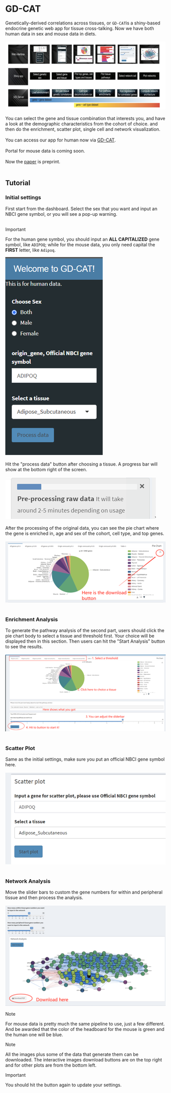 # GD-CAT
Genetically-derived correlations across tissues, or `GD-CAT`is a shiny-based endocrine genetic web app for tissue cross-talking. Now we have both human data in sex and mouse data in diets. <br><br>
![initial](https://github.com/mingqizh/GD-CAT/blob/main/images/pipeline.png)<br><br>
You can select the gene and tissue combination that interests you, and have a look at the demographic characteristics from the cohort of choice.
and then do the enrichment, scatter plot, single cell and network visualization.  <br><br>
You can access our app for human now via [GD-CAT](https://pipeline.biochem.uci.edu/gtex/demo2/).<br><br>
Portal for mouse data is coming soon. <br><br>
Now the [paper](https://pubmed.ncbi.nlm.nih.gov/37214953/) is preprint.<br><br>
## Tutorial 
### Initial settings
First start from the dashboard. Select the sex that you want and input an NBCI gene symbol, or you will see a pop-up warning. <br><br>

> [!IMPORTANT]
> For the human gene symbol, you should input an **ALL CAPITALIZED** gene symbol, like `ADIPOQ`; while for the mouse data, you only need capital the **FIRST** letter, like `Adipoq`.

![initial](https://github.com/mingqizh/GD-CAT/blob/main/images/hset.png)<br><br>
Hit the "process data" button after choosing a tissue. A progress bar will show at the bottom right of the screen. <br><br>
![pre](https://github.com/mingqizh/GD-CAT/blob/main/images/1689177951994.png)<br><br>
After the processing of the original data, you can see the pie chart where the gene is enriched in, age and sex of the cohort, cell type, and top genes. <br><br>
![pie](https://github.com/mingqizh/GD-CAT/blob/main/images/sfd.png)<br><br>
### Enrichment Analysis
To generate the pathway analysis of the second part, users should click the pie chart body to select a tissue and threshold first. Your choice will be displayed then in this section. Then users can hit the "Start Analysis" button to see the results. <br><br>
![enrichment](https://github.com/mingqizh/GD-CAT/blob/main/images/enrich.png)<br><br>
### Scatter Plot
Same as the initial settings, make sure you put an official NBCI gene symbol here. <br><br>
![scatter](https://github.com/mingqizh/GD-CAT/blob/main/images/1689177689112.png)<br><br>
### Network Analysis
Move the slider bars to custom the gene numbers for within and peripheral tissue and then process the analysis. <br><br>
![net](https://github.com/mingqizh/GD-CAT/blob/main/images/net.png)
> [!NOTE]
> For mouse data is pretty much the same pipeline to use, just a few different. And be awarded that the color of the headboard for the mouse is green and the human one will be blue. 

> [!NOTE]
> All the images plus some of the data that generate them can be downloaded. The interactive images download buttons are on the top right and for other plots are from the bottom left. 

> [!IMPORTANT]
> You should hit the button again to update your settings. 

